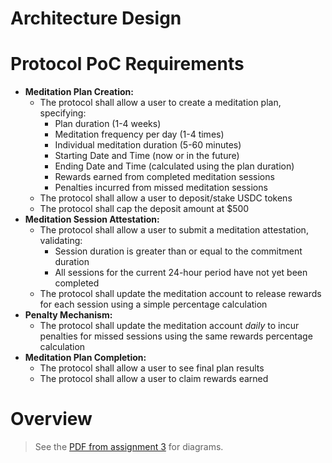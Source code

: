 # Architecture Design

# Protocol PoC Requirements

* **Meditation Plan Creation:**
    * The protocol shall allow a user to create a meditation plan, specifying:
        * Plan duration (1-4 weeks)
        * Meditation frequency per day (1-4 times)
        * Individual meditation duration (5-60 minutes)
        * Starting Date and Time (now or in the future)
        * Ending Date and Time (calculated using the plan duration)
        * Rewards earned from completed meditation sessions
        * Penalties incurred from missed meditation sessions
    * The protocol shall allow a user to deposit/stake USDC tokens
    * The protocol shall cap the deposit amount at $500
* **Meditation Session Attestation:**
    * The protocol shall allow a user to submit a meditation attestation, validating:
        * Session duration is greater than or equal to the commitment duration
        * All sessions for the current 24-hour period have not yet been completed
    * The protocol shall update the meditation account to release rewards for each session using a simple percentage calculation
* **Penalty Mechanism:**
    * The protocol shall update the meditation account *daily* to incur penalties for missed sessions using the same rewards percentage calculation
* **Meditation Plan Completion:**
    * The protocol shall allow a user to see final plan results
    * The protocol shall allow a user to claim rewards earned

# Overview

> See the [PDF from assignment 3](../assignments/Architecture%20Design.pdf) for diagrams. 

<!-- TODO: Add more definitive diagrams here -->
